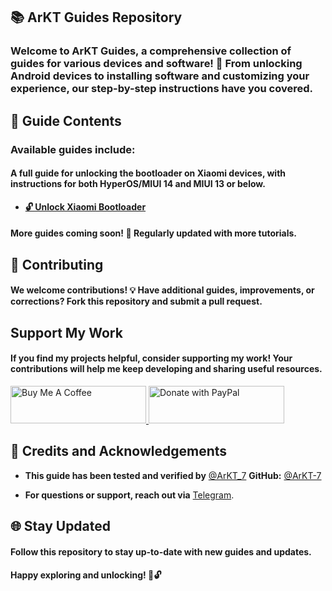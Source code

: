 ## 📚 ArKT Guides Repository

### Welcome to **ArKT Guides**, a comprehensive collection of guides for various devices and software! 🎉 From unlocking Android devices to installing software and customizing your experience, our step-by-step instructions have you covered.

>

## 📖 Guide Contents

### Available guides include:

>

#### A full guide for unlocking the bootloader on Xiaomi devices, with instructions for both HyperOS/MIUI 14 and MIUI 13 or below.
- [**🔓 Unlock Xiaomi Bootloader**](https://github.com/ArKT-7/ArKT-Guides/blob/main/Xiaomi-unlock-bootloader-en.md)

>

#### **More guides coming soon!** 🚀 Regularly updated with more tutorials.

>

## 🤝 Contributing

#### We welcome contributions! 💡 Have additional guides, improvements, or corrections? Fork this repository and submit a pull request.

>

## Support My Work

#### If you find my projects helpful, consider supporting my work! Your contributions will help me keep developing and sharing useful resources.

<p align="left">
  <a href="https://www.buymeacoffee.com/ArKT" target="_blank">
    <img src="https://github.com/ArKT-7/WIN-ARM-DOWNLOADER/blob/main/assets/buymecoffee.png" alt="Buy Me A Coffee" style="height: 60px !important; width: 217px !important;">
  </a>
  <a href="https://www.paypal.me/arkt7" target="_blank">
    <img src="https://github.com/ArKT-7/WIN-ARM-DOWNLOADER/blob/main/assets/Paypal.png" alt="Donate with PayPal" style="height: 60px !important; width: 217px !important;">
  </a>
</p>


>

## 🙏 Credits and Acknowledgements

- **This guide has been tested and verified by** [@ArKT_7](https://t.me/ArKT_7)  **GitHub:** [@ArKT-7](https://github.com/ArKT-7)

- **For questions or support, reach out via** [Telegram](https://t.me/ArKT_7).


## 🌐 Stay Updated

#### Follow this repository to stay up-to-date with new guides and updates.  
#### Happy exploring and unlocking! 🎉🔓

